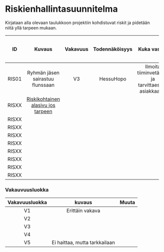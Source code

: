 # Riskienhallintasuunnitelma


Kirjataan alla olevaan taulukkoon projektiin kohdistuvat riskit ja pidetään niitä yllä tarpeen mukaan.



| ID |	Kuvaus | Vakavuus | Todennäköisyys | Kuka vastaa | Miten toimitaan, jos riski "eskaloituu" | 
|:--:|:--:|:--:|:--:|:--:|:--:|
| RIS01 | Ryhmän jäsen sairastuu flunssaan |  V3 |  HessuHopo | Ilmoita tiiminvetäjälle ja tarvittaesssa asiakkaalle. |
| RISXX | [Riskikohtainen alasivu jos tarpeen]() | | | |
| RISXX | | | | |
| RISXX | | | | |
| RISXX | | | | |
| RISXX | | | | |
| RISXX | | | | |
| RISXX | | | | |
| RISXX | | | | |
| RISXX | | | | |

### Vakauvuusluokka 

| Vakavuusluokka | kuvaus | Muuta |
|:----:|:----:|:----:|
| V1 | Erittäin vakava | | 
| V2 | | | 
| V3 |  | | 
| V4 | | | 
| V5 | Ei haittaa, mutta tarkkailaan | | 
